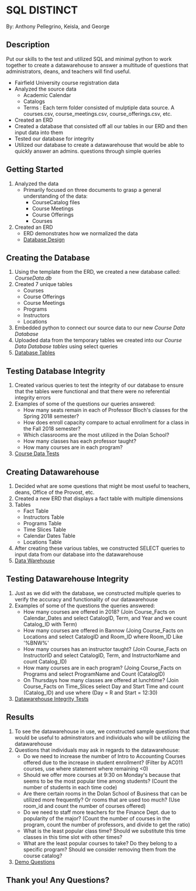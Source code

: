 # SQL DISTINCT 

By: Anthony Pellegrino, Keisla, and George

## Description

Put our skills to the test and utilized SQL and minimal python to work together to create a datawarehouse to answer a multitude of
questions that administrators, deans, and teachers will find useful.

* Fairfield University course registration data
* Analyzed the source data
  * Academic Calendar
  * Catalogs
  * Terms : Each term folder consisted of mulptiple data source. A courses.csv, course_meetings.csv, course_offerings.csv, etc. 
* Created an ERD 
* Created a database that consisted off all our tables in our ERD and then input data into them
* Tested our database for integrity
* Utilized our database to create a datawarehouse that would be able to quickly answer an admins. questions through simple queries

## Getting Started

1. Analyzed the data
   * Primarily focused on three documents to grasp a general understanding of the data:
      * CourseCatalog files
      * Course Meetings
      * Course Offerings
      * Courses
2. Created an ERD 
   * ERD demonstrates how we normalized the data
   * [Database Design](Database_ERD.pdf)

## Creating the Database
1. Using the template from the ERD, we created a new database called: *CourseData.db*
2. Created 7 unique tables
    * Courses
    * Course Offerings
    * Course Meetings
    * Programs
    * Instructors
    * Locations
3. Embedded python to connect our source data to our new *Course Data Database*
4. Uploaded data from the temporary tables we created into our *Course Data Database tables* using select queries
5. [Database Tables](Create_Tables.ipynb)


## Testing Database Integrity
1. Created various queries to test the integrity of our database to ensure that the tables were functional and that there were no referential integrity errors
2. Examples of some of the questions our queries answered:
    * How many seats remain in each of Professor Bloch's classes for the Spring 2018 semester?
    * How does enroll capacity compare to actual enrollment for a class in the Fall 2018 semester?
    * Which classrooms are the most utilized in the Dolan School?
    * How many classes has each professor taught?
    * How many courses are in each program?
3. [Course Data Tests](CourseDataTests.ipynb)

## Creating Datawarehouse
1. Decided what are some questions that might be most useful to teachers, deans, Office of the Provost, etc. 
2. Created a new ERD that displays a fact table with multiple dimensions
3. Tables
    * Fact Table
    * Instructors Table
    * Programs Table
    * Time Slices Table
    * Calendar Dates Table
    * Locations Table
4. After creating these various tables, we constructed SELECT queries to input data from our database into the datawarehouse 
5. [Data Warehouse](CourseDataWarehouse.ipynb)

## Testing Datawarehouse Integrity
1. Just as we did with the database, we constructed multiple queries to verify the accuracy and functionality of our datawarehouse
2. Examples of some of the questions the queries answered:
    * How many courses are offered in 2018? (Join Course_Facts on Calendar_Dates and select CatalogID, Term, and Year and we count Catalog_ID with Term)
    * How many courses are offered in Bannow (Joing Course_Facts on Locations and select CatalogID and Room_ID where Room_ID Like '%BNW%'
    * How many courses has an instructor taught? (Join Course_Facts on InstructorID and select CatalogID, Term, and InstructorName and count Catalog_ID)
    * How many courses are in each program? (Joing Course_Facts on Programs and select ProgramName and Count (CatalogID)
    * On Thursdays how many classes are offered at lunchtime? (Join Course_Facts on Time_Slices select Day and Start Time and count (Catalog_ID) and use where (Day = R and Start = 12:30)
3. [Datawarehouse Integrity Tests](DataWarehouse_Test.ipynb)

## Results
1. To see the datawarehouse in use, we constructed sample questions that would be useful to adminstrators and individuals who will be utilizing the datawarehouse
2. Questions that individuals may ask in regards to the datawarehouse:
    * Do we need to increase the number of Intro to Accounting Courses offered due to the increase in student enrollment? (Filter by AC011 courses, use where statement where remaining <0)
    * Should we offer more courses at 9:30 on Monday's because that seems to be the most popular time among students? (Count the number of students in each time code)
    * Are there certain rooms in the Dolan School of Business that can be utilized more frequently? Or rooms that are used too much? (Use room_id and count the number of courses offered)
    * Do we need to staff more teachers for the Finance Dept. due to popularity of the major? (Count the number of courses in the program, count the number of professors, and divide to get the ratio)
    * What is the least popular class time? Should we substitute this time classes in this time slot with other times?
    * What are the least popular courses to take? Do they belong to a specific program? Should we consider removing them from the course catalog? 
3. [Demo Questions](Demo_Questions.ipynb)

## Thank you! Any Questions?
